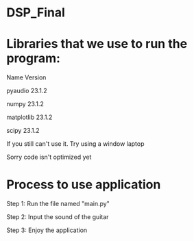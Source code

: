 # DSP_Final

# Libraries that we use to run the program:
  Name              Version
  
  pyaudio           23.1.2
  
  numpy             23.1.2
  
  matplotlib        23.1.2
  
  scipy             23.1.2

If you still can't use it. Try using a window laptop

Sorry code isn't optimized yet
# Process to use application
Step 1: Run the file named "main.py"

Step 2: Input the sound of the guitar

Step 3: Enjoy the application

